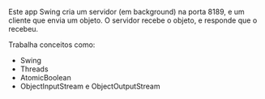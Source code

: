 Este app Swing cria um servidor (em background) na porta 8189, e um cliente que envia um objeto. O servidor recebe o objeto, e responde que o recebeu.

Trabalha conceitos como:
- Swing
- Threads
- AtomicBoolean
- ObjectInputStream e ObjectOutputStream
